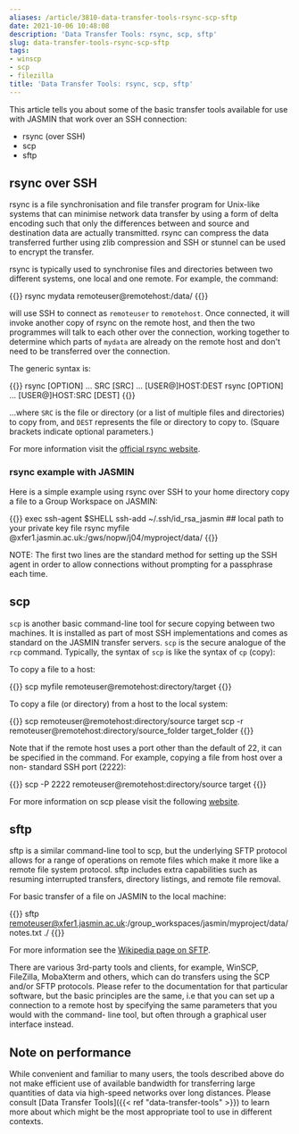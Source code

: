 ```yaml
---
aliases: /article/3810-data-transfer-tools-rsync-scp-sftp
date: 2021-10-06 10:48:08
description: 'Data Transfer Tools: rsync, scp, sftp'
slug: data-transfer-tools-rsync-scp-sftp
tags:
- winscp
- scp
- filezilla
title: 'Data Transfer Tools: rsync, scp, sftp'
---
```


This article tells you about some of the basic transfer tools available for
use with JASMIN that work over an SSH connection:

- rsync (over SSH)
- scp
- sftp

## rsync over SSH

rsync is a file synchronisation and file transfer program for Unix-like
systems that can minimise network data transfer by using a form of delta
encoding such that only the differences between and source and destination
data are actually transmitted. rsync can compress the data transferred further
using zlib compression and SSH or stunnel can be used to encrypt the transfer.

rsync is typically used to synchronise files and directories between two
different systems, one local and one remote. For example, the command:

{{<command user="localuser" host="localhost">}}
rsync mydata remoteuser@remotehost:/data/
{{</command>}}

will use SSH to connect as `remoteuser` to `remotehost`. Once connected, it will
invoke another copy of rsync on the remote host, and then the two programmes
will talk to each other over the connection, working together to determine
which parts of `mydata` are already on the remote host and don't need to be
transferred over the connection.

The generic syntax is:

{{<command>}}
rsync [OPTION] ... SRC [SRC] ... [USER@]HOST:DEST
rsync [OPTION] ... [USER@]HOST:SRC [DEST]
{{</command>}}

...where `SRC` is the file or directory (or a list of multiple files and
directories) to copy from, and `DEST` represents the file or directory to copy
to. (Square brackets indicate optional parameters.)

For more information visit the [official rsync
website](http://rsync.samba.org/).

### rsync example with JASMIN

Here is a simple example using rsync over SSH to your home directory copy a file to a Group
Workspace on JASMIN:

{{<command user="localuser" host="localhost">}}
exec ssh-agent $SHELL
ssh-add ~/.ssh/id_rsa_jasmin  ## local path to your private key file
rsync myfile <username>@xfer1.jasmin.ac.uk:/gws/nopw/j04/myproject/data/
{{</command>}}

NOTE: The first two lines are the standard method for setting up the SSH agent
in order to allow connections without prompting for a passphrase each time.

## scp

`scp` is another basic command-line tool for secure copying between two
machines. It is installed as part of most SSH implementations and comes as
standard on the JASMIN transfer servers. `scp` is the secure analogue of the
`rcp` command. Typically, the syntax of `scp` is like the syntax of `cp`
(copy):

To copy a file to a host:

{{<command user="localuser" host="localhost">}}
scp myfile remoteuser@remotehost:directory/target
{{</command>}}

To copy a file (or directory) from a host to the local system:

{{<command user="localuser" host="localhost">}}
scp remoteuser@remotehost:directory/source target
scp -r remoteuser@remotehost:directory/source_folder target_folder
{{</command>}}

Note that if the remote host uses a port other than the default of 22, it can
be specified in the command. For example, copying a file from host over a non-
standard SSH port (2222):

{{<command user="localuser" host="localhost">}}
scp -P 2222 remoteuser@remotehost:directory/source target
{{</command>}}

For more information on scp please visit the following
[website](https://linux.die.net/man/1/scp).

## sftp

sftp is a similar command-line tool to scp, but the underlying SFTP protocol
allows for a range of operations on remote files which make it more like a
remote file system protocol. sftp includes extra capabilities such as resuming
interrupted transfers, directory listings, and remote file removal.

For basic transfer of a file on JASMIN to the local machine:

{{<command user="localuser" host="localhost">}}
sftp remoteuser@xfer1.jasmin.ac.uk:/group_workspaces/jasmin/myproject/data/notes.txt ./
{{</command>}}

For more information see the [Wikipedia page on
SFTP](https://en.wikipedia.org/wiki/SSH_File_Transfer_Protocol).

There are various 3rd-party tools and clients, for example, WinSCP, FileZilla,
MobaXterm and others, which can do transfers using the SCP and/or SFTP
protocols. Please refer to the documentation for that particular software, but
the basic principles are the same, i.e that you can set up a connection to a
remote host by specifying the same parameters that you would with the command-
line tool, but often through a graphical user interface instead.

## Note on performance

While convenient and familiar to many users, the tools described above do not
make efficient use of available bandwidth for transferring large quantities of
data via high-speed networks over long distances. Please consult [Data
Transfer Tools]({{< ref "data-transfer-tools" >}}) to learn more about which
might be the most appropriate tool to use in different contexts.
